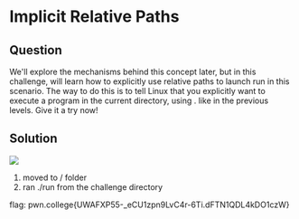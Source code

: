 # Implicit Relative Paths
## Question
We'll explore the mechanisms behind this concept later, but in this challenge, will learn how to explicitly use relative paths to launch run in this scenario. The way to do this is to tell Linux that you explicitly want to execute a program in the current directory, using . like in the previous levels. Give it a try now!

## Solution
![](/images/9.jpg)
1. moved to / folder
2. ran ./run from the challenge directory

flag: pwn.college{UWAFXP55-_eCU1zpn9LvC4r-6Ti.dFTN1QDL4kDO1czW}
